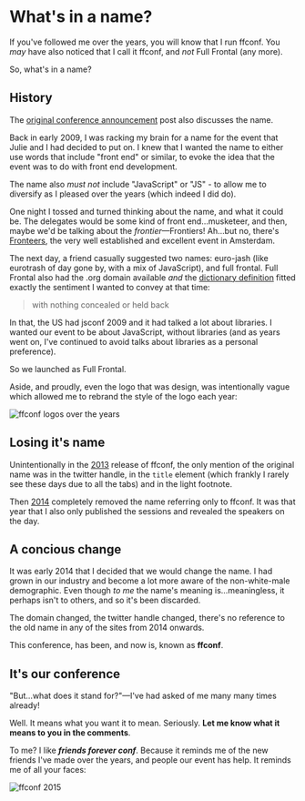 # What's in a name?

If you've followed me over the years, you will know that I run ffconf. You *may* have also noticed that I call it ffconf, and *not* Full Frontal (any more).

So, what's in a name?

## History

The [original conference announcement](/2009/04/20/full-frontal-javascript-conference#the-name) post also discusses the name.

Back in early 2009, I was racking my brain for a name for the event that Julie and I had decided to put on. I knew that I wanted the name to either use words that include "front end" or similar, to evoke the idea that the event was to do with front end development.

The name also *must not* include "JavaScript" or "JS" - to allow me to diversify as I pleased over the years (which indeed I did do).

One night I tossed and turned thinking about the name, and what it could be. The delegates would be some kind of front end…musketeer, and then, maybe we'd be talking about the *frontier*—Frontiers! Ah…but no, there's [Fronteers](https://fronteers.nl/congres), the very well established and excellent event in Amsterdam.

The next day, a friend casually suggested two names: euro-jash (like eurotrash of day gone by, with a mix of JavaScript), and full frontal. Full Frontal also had the .org domain available *and* the [dictionary definition](https://www.google.co.uk/search?q=define+full+frontal&oq=define+full+frontal&aqs=chrome..69i57.2300j0j7&sourceid=chrome&ie=UTF-8) fitted exactly the sentiment I wanted to convey at that time:

> with nothing concealed or held back

In that, the US had jsconf 2009 and it had talked a lot about libraries. I wanted our event to be about JavaScript, without libraries (and as years went on, I've continued to avoid talks about libraries as a personal preference).

So we launched as Full Frontal.

Aside, and proudly, even the logo that was design, was intentionally vague which allowed me to rebrand the style of the logo each year:

![ffconf logos over the years](/images/ffconf-logos.png)

## Losing it's name

Unintentionally in the [2013](https://2013.ffconf.org/) release of ffconf, the only mention of the original name was in the twitter handle, in the `title` element (which frankly I rarely see these days due to all the tabs) and in the light footnote.

Then [2014](https://2014.ffconf.org/) completely removed the name referring only to ffconf. It was that year that I also only published the sessions and revealed the speakers on the day.

## A concious change

It was early 2014 that I decided that we would change the name. I had grown in our industry and become a lot more aware of the non-white-male demographic. Even though *to me* the name's meaning is…meaningless, it perhaps isn't to others, and so it's been discarded.

The domain changed, the twitter handle changed, there's no reference to the old name in any of the sites from 2014 onwards.

This conference, has been, and now is, known as **ffconf**.

## It's our conference

"But…what does it stand for?"—I've had asked of me many many times already!

Well. It means what you want it to mean. Seriously. **Let me know what it means to you in the comments**.

To me? I like ***friends forever conf***. Because it reminds me of the new friends I've made over the years, and people our event has help. It reminds me of all your faces:

![ffconf 2015](/images/ffconf-2016.jpg)
